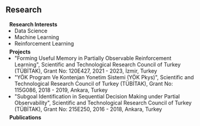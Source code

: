 ## Research

<h4 style="margin:0 10px 0;">Research Interests</h4>

<ul style="margin:0 0 5px;">
  <li><autocolor>Data Science</autocolor></li>
  <li><autocolor>Machine Learning</autocolor></li>
  <li><autocolor>Reinforcement Learning</autocolor></li>
</ul>

<h4 style="margin:0 10px 0;">Projects</h4>

<ul style="margin:0 0 5px;">
  <li><autocolor>"Forming Useful Memory in Partially Observable Reinforcement Learning", Scientific and Technological Research Council of Turkey (TÜBİTAK), Grant No: 120E427, 2021 - 2023, İzmir, Turkey</autocolor></li>
  <li><autocolor>"YÖK Program Ve Kontenjan Yonetim Sistemi (YÖK Pkys)", Scientific and Technological Research Council of Turkey (TÜBİTAK), Grant No: 115G086, 2018 - 2019, Ankara, Turkey</autocolor></li>
  <li><autocolor>"Subgoal Identification in Sequential Decision Making under Partial Observability", Scientific and Technological Research Council of Turkey (TÜBİTAK), Grant No: 215E250, 2016 - 2018, Ankara, Turkey</autocolor></li>
</ul>

<h4 style="margin:0 10px 0;">Publications</h4>

<script src="https://bibbase.org/show?bib=https://gliese876b.github.io/assets/publications.bib&commas=true&jsonp=1&theme=simple&authorFirst=1"></script>
